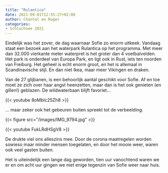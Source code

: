 ```yaml
---
title: "Rulantica"
date: 2021-09-01T12:55:27+02:00
author: Chantal en Roger
categories:
- Schluchsee 2021
---
```


Eindelijk was het zover, de dag waarnaar Sofie zo enorm uitkeek. Vandaag staat een bezoek aan het waterpark Rulantica op het programma. Met meer dan 32.000 vierkante meter waterpret is het groter dan 4 voetbalvelden. Het park is onderdeel van Europa Park, en ligt ook in Rust, iets ten noorden van Freiburg. Het geheel is echt enorm groot, en het is allemaal in Scandinavische stijl. En dan niet Ikea, maar meer Vikingen en draken.

Van de 27 glijbanen, is een behoorlijk aantal geschikt voor Sofie. Af en toe moet ze zich over haar angst heenzetten, maar dan is het ook genieten (en gillen!) geblazen. De wildwaterbaan blijft favoriet...

{{< youtube 8oMbIc25Zh8 >}}

... maar zeker ook het gebeuren buiten spreekt tot de verbeelding.

{{< figure src="/images/IMG_9794.jpg" >}}

{{< youtube FukLRdHSgV8 >}}

De drukte viel ons alleszins mee. Door de corona maatregelen worden sowieso maar minder mensen toegelaten, en door het mooie weer, waren ook veel gasten buiten.

Het is uiteindelijk een lange dag geworden, tien uur vanochtend waren we er en om acht uur gingen we met enige tegenzin van Sofie weer naar huis.